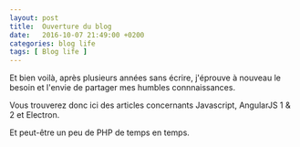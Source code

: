 ```yaml
---
layout: post
title:  Ouverture du blog
date:   2016-10-07 21:49:00 +0200
categories: blog life
tags: [ Blog life ]
---
```

Et bien voilà, après plusieurs années sans écrire, j'éprouve à nouveau le besoin et l'envie de partager mes humbles connnaissances.

Vous trouverez donc ici des articles concernants Javascript, AngularJS 1 & 2 et Electron.

Et peut-être un peu de PHP de temps en temps.
